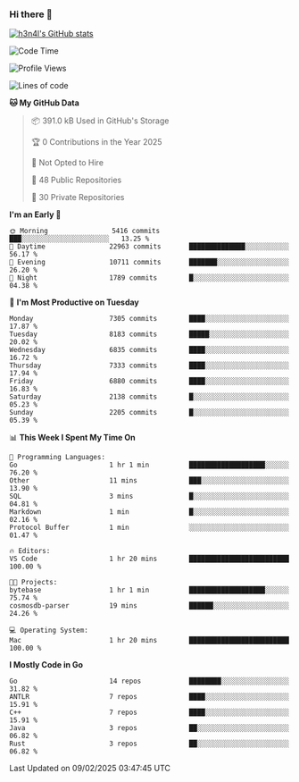 ### Hi there 👋

[![h3n4l's GitHub stats](https://github-readme-stats.vercel.app/api?username=h3n4l&count_private=true&show_icons=true&theme=radical)](https://github.com/h3n4l/github-readme-stats)

<!--START_SECTION:waka-->
![Code Time](http://img.shields.io/badge/Code%20Time-2%2C055%20hrs%2054%20mins-blue)

![Profile Views](http://img.shields.io/badge/Profile%20Views-0-blue)

![Lines of code](https://img.shields.io/badge/From%20Hello%20World%20I%27ve%20Written-16.3%20million%20lines%20of%20code-blue)

**🐱 My GitHub Data** 

> 📦 391.0 kB Used in GitHub's Storage 
 > 
> 🏆 0 Contributions in the Year 2025
 > 
> 🚫 Not Opted to Hire
 > 
> 📜 48 Public Repositories 
 > 
> 🔑 30 Private Repositories 
 > 
**I'm an Early 🐤** 

```text
🌞 Morning                5416 commits        ███░░░░░░░░░░░░░░░░░░░░░░   13.25 % 
🌆 Daytime                22963 commits       ██████████████░░░░░░░░░░░   56.17 % 
🌃 Evening                10711 commits       ███████░░░░░░░░░░░░░░░░░░   26.20 % 
🌙 Night                  1789 commits        █░░░░░░░░░░░░░░░░░░░░░░░░   04.38 % 
```
📅 **I'm Most Productive on Tuesday** 

```text
Monday                   7305 commits        ████░░░░░░░░░░░░░░░░░░░░░   17.87 % 
Tuesday                  8183 commits        █████░░░░░░░░░░░░░░░░░░░░   20.02 % 
Wednesday                6835 commits        ████░░░░░░░░░░░░░░░░░░░░░   16.72 % 
Thursday                 7333 commits        ████░░░░░░░░░░░░░░░░░░░░░   17.94 % 
Friday                   6880 commits        ████░░░░░░░░░░░░░░░░░░░░░   16.83 % 
Saturday                 2138 commits        █░░░░░░░░░░░░░░░░░░░░░░░░   05.23 % 
Sunday                   2205 commits        █░░░░░░░░░░░░░░░░░░░░░░░░   05.39 % 
```


📊 **This Week I Spent My Time On** 

```text
💬 Programming Languages: 
Go                       1 hr 1 min          ███████████████████░░░░░░   76.20 % 
Other                    11 mins             ███░░░░░░░░░░░░░░░░░░░░░░   13.90 % 
SQL                      3 mins              █░░░░░░░░░░░░░░░░░░░░░░░░   04.81 % 
Markdown                 1 min               █░░░░░░░░░░░░░░░░░░░░░░░░   02.16 % 
Protocol Buffer          1 min               ░░░░░░░░░░░░░░░░░░░░░░░░░   01.47 % 

🔥 Editors: 
VS Code                  1 hr 20 mins        █████████████████████████   100.00 % 

🐱‍💻 Projects: 
bytebase                 1 hr 1 min          ███████████████████░░░░░░   75.74 % 
cosmosdb-parser          19 mins             ██████░░░░░░░░░░░░░░░░░░░   24.26 % 

💻 Operating System: 
Mac                      1 hr 20 mins        █████████████████████████   100.00 % 
```

**I Mostly Code in Go** 

```text
Go                       14 repos            ████████░░░░░░░░░░░░░░░░░   31.82 % 
ANTLR                    7 repos             ████░░░░░░░░░░░░░░░░░░░░░   15.91 % 
C++                      7 repos             ████░░░░░░░░░░░░░░░░░░░░░   15.91 % 
Java                     3 repos             ██░░░░░░░░░░░░░░░░░░░░░░░   06.82 % 
Rust                     3 repos             ██░░░░░░░░░░░░░░░░░░░░░░░   06.82 % 
```




 Last Updated on 09/02/2025 03:47:45 UTC
<!--END_SECTION:waka-->

